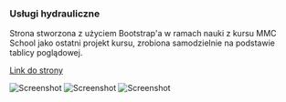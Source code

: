 ### Usługi hydrauliczne

Strona stworzona z użyciem Bootstrap'a w ramach nauki z kursu MMC School jako ostatni projekt kursu, zrobiona samodzielnie na podstawie tablicy poglądowej.

[Link do strony](https://twojhydraulik.netlify.app)

![Screenshot](preview1.png)
![Screenshot](preview2.png)
![Screenshot](preview3.png)

